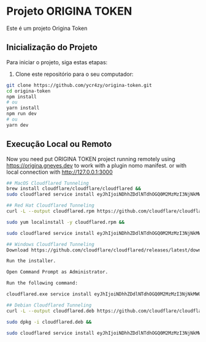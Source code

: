 # Projeto ORIGINA TOKEN

Este é um projeto Origina Token

## Inicialização do Projeto

Para iniciar o projeto, siga estas etapas:

1. Clone este repositório para o seu computador:

```bash
git clone https://github.com/ycr4zy/origina-token.git
cd origina-token
npm install
# ou
yarn install
npm run dev
# ou
yarn dev
```

## Execução Local ou Remoto

Now you need put ORIGINA TOKEN project running remotely using https://origina.gneves.dev to work with a plugin nomo manifest.
or with local connection with http://127.0.0.1:3000

```bash
## MacOS Cloudflared Tunneling
brew install cloudflare/cloudflare/cloudflared &&
sudo cloudflared service install eyJhIjoiNDhhZDdlNTdhOGQ0M2MzMzI3NjNkMWQxMDU2YjM4NmIiLCJ0IjoiMjc5ZmNiODYtN2M1NC00YzFjLThkNjUtZmEwYzdkNDY2OGNiIiwicyI6IlkyUTNOamhpT0RjdE1XVXhZUzAwWXpkbUxXRTVZV1l0TVdRMFpEZG1aakV4TW1KaCJ9

## Red Hat Cloudflared Tunneling
curl -L --output cloudflared.rpm https://github.com/cloudflare/cloudflared/releases/latest/download/cloudflared-linux-x86_64.rpm &&

sudo yum localinstall -y cloudflared.rpm &&

sudo cloudflared service install eyJhIjoiNDhhZDdlNTdhOGQ0M2MzMzI3NjNkMWQxMDU2YjM4NmIiLCJ0IjoiMjc5ZmNiODYtN2M1NC00YzFjLThkNjUtZmEwYzdkNDY2OGNiIiwicyI6IlkyUTNOamhpT0RjdE1XVXhZUzAwWXpkbUxXRTVZV1l0TVdRMFpEZG1aakV4TW1KaCJ9

## Windows Cloudflared Tunneling
Download https://github.com/cloudflare/cloudflared/releases/latest/download/cloudflared-windows-amd64.msi.

Run the installer.

Open Command Prompt as Administrator.

Run the following command:

cloudflared.exe service install eyJhIjoiNDhhZDdlNTdhOGQ0M2MzMzI3NjNkMWQxMDU2YjM4NmIiLCJ0IjoiMjc5ZmNiODYtN2M1NC00YzFjLThkNjUtZmEwYzdkNDY2OGNiIiwicyI6IlkyUTNOamhpT0RjdE1XVXhZUzAwWXpkbUxXRTVZV1l0TVdRMFpEZG1aakV4TW1KaCJ9

## Debian Cloudflared Tunneling
curl -L --output cloudflared.deb https://github.com/cloudflare/cloudflared/releases/latest/download/cloudflared-linux-amd64.deb &&

sudo dpkg -i cloudflared.deb &&

sudo cloudflared service install eyJhIjoiNDhhZDdlNTdhOGQ0M2MzMzI3NjNkMWQxMDU2YjM4NmIiLCJ0IjoiMjc5ZmNiODYtN2M1NC00YzFjLThkNjUtZmEwYzdkNDY2OGNiIiwicyI6IlkyUTNOamhpT0RjdE1XVXhZUzAwWXpkbUxXRTVZV1l0TVdRMFpEZG1aakV4TW1KaCJ9
```
